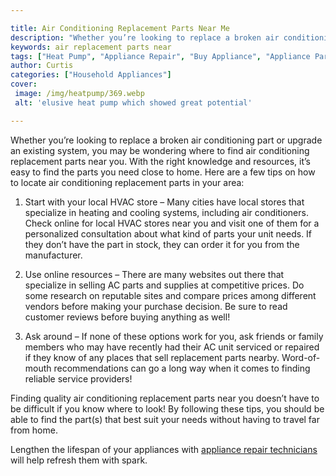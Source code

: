 ```yaml
---

title: Air Conditioning Replacement Parts Near Me
description: "Whether you’re looking to replace a broken air conditioning part or upgrade an existing system, you may be wondering where to find...keep going and find out"
keywords: air replacement parts near
tags: ["Heat Pump", "Appliance Repair", "Buy Appliance", "Appliance Parts"]
author: Curtis
categories: ["Household Appliances"]
cover: 
 image: /img/heatpump/369.webp
 alt: 'elusive heat pump which showed great potential'

---
```


Whether you’re looking to replace a broken air conditioning part or upgrade an existing system, you may be wondering where to find air conditioning replacement parts near you. With the right knowledge and resources, it’s easy to find the parts you need close to home. Here are a few tips on how to locate air conditioning replacement parts in your area:

1. Start with your local HVAC store – Many cities have local stores that specialize in heating and cooling systems, including air conditioners. Check online for local HVAC stores near you and visit one of them for a personalized consultation about what kind of parts your unit needs. If they don’t have the part in stock, they can order it for you from the manufacturer.

2. Use online resources – There are many websites out there that specialize in selling AC parts and supplies at competitive prices. Do some research on reputable sites and compare prices among different vendors before making your purchase decision. Be sure to read customer reviews before buying anything as well!

3. Ask around – If none of these options work for you, ask friends or family members who may have recently had their AC unit serviced or repaired if they know of any places that sell replacement parts nearby. Word-of-mouth recommendations can go a long way when it comes to finding reliable service providers!

Finding quality air conditioning replacement parts near you doesn’t have to be difficult if you know where to look! By following these tips, you should be able to find the part(s) that best suit your needs without having to travel far from home.

Lengthen the lifespan of your appliances with <a href="/pages/appliance-repair-technicians/">appliance repair technicians</a> will help refresh them with spark.